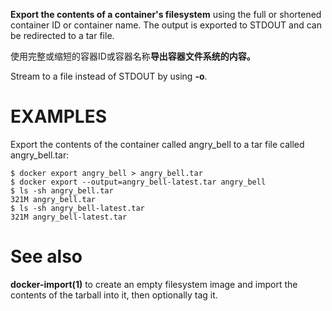 
**Export the contents of a container's filesystem** using the full or shortened
container ID or container name. The output is exported to STDOUT and can be
redirected to a tar file.

使用完整或缩短的容器ID或容器名称**导出容器文件系统的内容。**

Stream to a file instead of STDOUT by using **-o**.

# EXAMPLES
Export the contents of the container called angry_bell to a tar file
called angry_bell.tar:

    $ docker export angry_bell > angry_bell.tar
    $ docker export --output=angry_bell-latest.tar angry_bell
    $ ls -sh angry_bell.tar
    321M angry_bell.tar
    $ ls -sh angry_bell-latest.tar
    321M angry_bell-latest.tar

# See also
**docker-import(1)** to create an empty filesystem image
and import the contents of the tarball into it, then optionally tag it.

